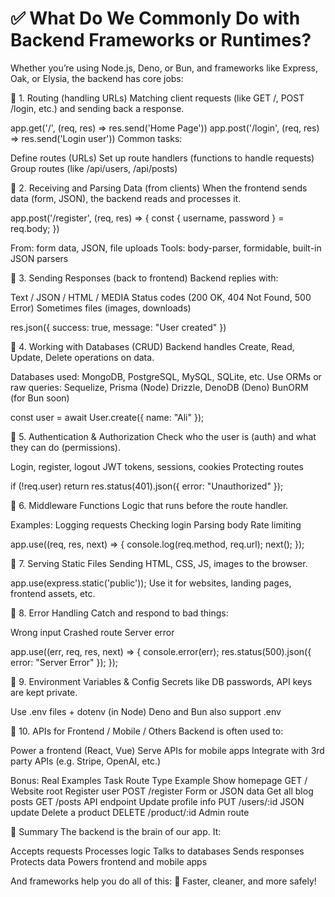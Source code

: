# ✅ What Do We Commonly Do with Backend Frameworks or Runtimes?

Whether you’re using Node.js, Deno, or Bun, and frameworks like Express, Oak, or Elysia, the backend has core jobs:

🔑 1. Routing (handling URLs)
Matching client requests (like GET /, POST /login, etc.) and sending back a response.

app.get('/', (req, res) => res.send('Home Page'))
app.post('/login', (req, res) => res.send('Login user'))
Common tasks:

Define routes (URLs)
Set up route handlers (functions to handle requests)
Group routes (like /api/users, /api/posts)

🔑 2. Receiving and Parsing Data (from clients)
When the frontend sends data (form, JSON), the backend reads and processes it.

app.post('/register', (req, res) => {
  const { username, password } = req.body;
})

From: form data, JSON, file uploads
Tools: body-parser, formidable, built-in JSON parsers

🔑 3. Sending Responses (back to frontend)
Backend replies with:

Text / JSON / HTML / MEDIA
Status codes (200 OK, 404 Not Found, 500 Error)
Sometimes files (images, downloads)

res.json({ success: true, message: "User created" })

🔑 4. Working with Databases (CRUD)
Backend handles Create, Read, Update, Delete operations on data.

Databases used: MongoDB, PostgreSQL, MySQL, SQLite, etc.
Use ORMs or raw queries:
Sequelize, Prisma (Node)
Drizzle, DenoDB (Deno)
BunORM (for Bun soon)

const user = await User.create({ name: "Ali" });

🔑 5. Authentication & Authorization
Check who the user is (auth) and what they can do (permissions).

Login, register, logout
JWT tokens, sessions, cookies
Protecting routes

if (!req.user) return res.status(401).json({ error: "Unauthorized" });

🔑 6. Middleware Functions
Logic that runs before the route handler.

Examples:
Logging requests
Checking login
Parsing body
Rate limiting

app.use((req, res, next) => {
  console.log(req.method, req.url);
  next();
});

🔑 7. Serving Static Files
Sending HTML, CSS, JS, images to the browser.

app.use(express.static('public'));
Use it for websites, landing pages, frontend assets, etc.

🔑 8. Error Handling
Catch and respond to bad things:

Wrong input
Crashed route
Server error

app.use((err, req, res, next) => {
  console.error(err);
  res.status(500).json({ error: "Server Error" });
});

🔑 9. Environment Variables & Config
Secrets like DB passwords, API keys are kept private.

Use .env files + dotenv (in Node)
Deno and Bun also support .env

🔑 10. APIs for Frontend / Mobile / Others
Backend is often used to:

Power a frontend (React, Vue)
Serve APIs for mobile apps
Integrate with 3rd party APIs (e.g. Stripe, OpenAI, etc.)

Bonus: Real Examples
Task                Route Type              Example
Show homepage       GET /                   Website root
Register user       POST /register          Form or JSON data
Get all blog posts  GET /posts              API endpoint
Update profile info PUT /users/:id          JSON update
Delete a product    DELETE /product/:id     Admin route

🎯 Summary
The backend is the brain of our app. It:

Accepts requests
Processes logic
Talks to databases
Sends responses
Protects data
Powers frontend and mobile apps

And frameworks help you do all of this:
💨 Faster, cleaner, and more safely!
